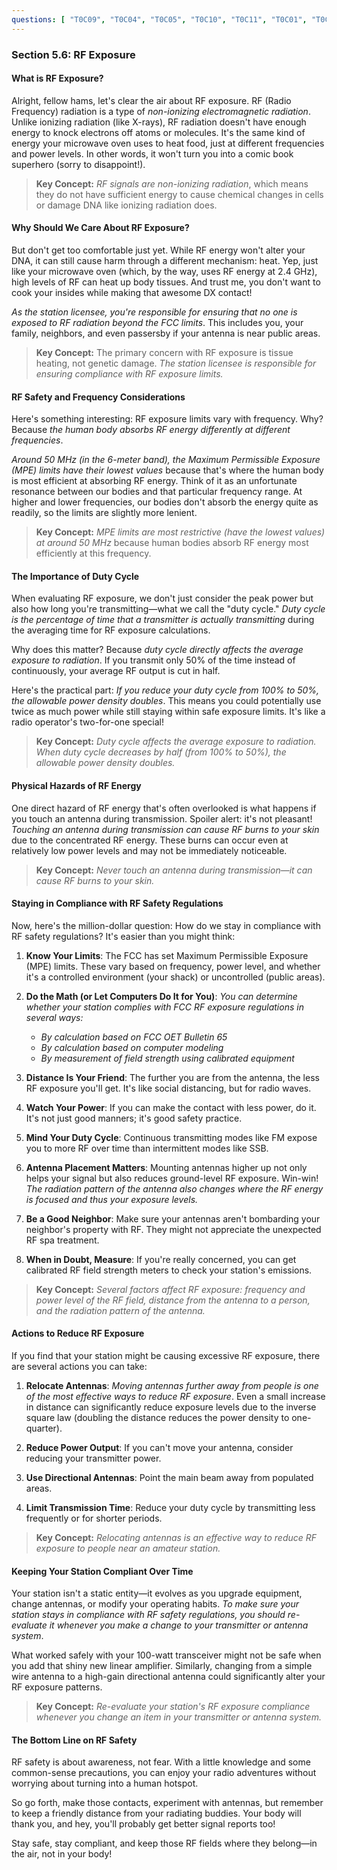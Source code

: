 ```yaml
---
questions: [ "T0C09", "T0C04", "T0C05", "T0C10", "T0C11", "T0C01", "T0C02", "T0C06", "T0C07", "T0C08", "T0C03", "T0C12", "T0C13" ]
---
```


### Section 5.6: RF Exposure

#### What is RF Exposure?

Alright, fellow hams, let's clear the air about RF exposure. RF (Radio Frequency) radiation is a type of *non-ionizing electromagnetic radiation*. Unlike ionizing radiation (like X-rays), RF radiation doesn't have enough energy to knock electrons off atoms or molecules. It's the same kind of energy your microwave oven uses to heat food, just at different frequencies and power levels. In other words, it won't turn you into a comic book superhero (sorry to disappoint!).

> **Key Concept:** *RF signals are non-ionizing radiation*, which means they do not have sufficient energy to cause chemical changes in cells or damage DNA like ionizing radiation does.

#### Why Should We Care About RF Exposure?

But don't get too comfortable just yet. While RF energy won't alter your DNA, it can still cause harm through a different mechanism: heat. Yep, just like your microwave oven (which, by the way, uses RF energy at 2.4 GHz), high levels of RF can heat up body tissues. And trust me, you don't want to cook your insides while making that awesome DX contact!

*As the station licensee, you're responsible for ensuring that no one is exposed to RF radiation beyond the FCC limits*. This includes you, your family, neighbors, and even passersby if your antenna is near public areas.

> **Key Concept:** The primary concern with RF exposure is tissue heating, not genetic damage. *The station licensee is responsible for ensuring compliance with RF exposure limits.*

#### RF Safety and Frequency Considerations

Here's something interesting: RF exposure limits vary with frequency. Why? Because *the human body absorbs RF energy differently at different frequencies*. 

*Around 50 MHz (in the 6-meter band), the Maximum Permissible Exposure (MPE) limits have their lowest values* because that's where the human body is most efficient at absorbing RF energy. Think of it as an unfortunate resonance between our bodies and that particular frequency range. At higher and lower frequencies, our bodies don't absorb the energy quite as readily, so the limits are slightly more lenient.

> **Key Concept:** *MPE limits are most restrictive (have the lowest values) at around 50 MHz* because human bodies absorb RF energy most efficiently at this frequency.

#### The Importance of Duty Cycle

When evaluating RF exposure, we don't just consider the peak power but also how long you're transmitting—what we call the "duty cycle." *Duty cycle is the percentage of time that a transmitter is actually transmitting* during the averaging time for RF exposure calculations.

Why does this matter? Because *duty cycle directly affects the average exposure to radiation*. If you transmit only 50% of the time instead of continuously, your average RF output is cut in half.

Here's the practical part: *If you reduce your duty cycle from 100% to 50%, the allowable power density doubles*. This means you could potentially use twice as much power while still staying within safe exposure limits. It's like a radio operator's two-for-one special!

> **Key Concept:** *Duty cycle affects the average exposure to radiation. When duty cycle decreases by half (from 100% to 50%), the allowable power density doubles.*

#### Physical Hazards of RF Energy

One direct hazard of RF energy that's often overlooked is what happens if you touch an antenna during transmission. Spoiler alert: it's not pleasant! *Touching an antenna during transmission can cause RF burns to your skin* due to the concentrated RF energy. These burns can occur even at relatively low power levels and may not be immediately noticeable.

> **Key Concept:** *Never touch an antenna during transmission—it can cause RF burns to your skin.*

#### Staying in Compliance with RF Safety Regulations

Now, here's the million-dollar question: How do we stay in compliance with RF safety regulations? It's easier than you might think:

1. **Know Your Limits**: The FCC has set Maximum Permissible Exposure (MPE) limits. These vary based on frequency, power level, and whether it's a controlled environment (your shack) or uncontrolled (public areas).

2. **Do the Math (or Let Computers Do It for You)**: *You can determine whether your station complies with FCC RF exposure regulations in several ways:*
   - *By calculation based on FCC OET Bulletin 65*
   - *By calculation based on computer modeling*
   - *By measurement of field strength using calibrated equipment*

3. **Distance Is Your Friend**: The further you are from the antenna, the less RF exposure you'll get. It's like social distancing, but for radio waves.

4. **Watch Your Power**: If you can make the contact with less power, do it. It's not just good manners; it's good safety practice.

5. **Mind Your Duty Cycle**: Continuous transmitting modes like FM expose you to more RF over time than intermittent modes like SSB.

6. **Antenna Placement Matters**: Mounting antennas higher up not only helps your signal but also reduces ground-level RF exposure. Win-win! *The radiation pattern of the antenna also changes where the RF energy is focused and thus your exposure levels.*

7. **Be a Good Neighbor**: Make sure your antennas aren't bombarding your neighbor's property with RF. They might not appreciate the unexpected RF spa treatment.

8. **When in Doubt, Measure**: If you're really concerned, you can get calibrated RF field strength meters to check your station's emissions.

> **Key Concept:** *Several factors affect RF exposure: frequency and power level of the RF field, distance from the antenna to a person, and the radiation pattern of the antenna.*

#### Actions to Reduce RF Exposure

If you find that your station might be causing excessive RF exposure, there are several actions you can take:

1. **Relocate Antennas**: *Moving antennas further away from people is one of the most effective ways to reduce RF exposure*. Even a small increase in distance can significantly reduce exposure levels due to the inverse square law (doubling the distance reduces the power density to one-quarter).

2. **Reduce Power Output**: If you can't move your antenna, consider reducing your transmitter power.

3. **Use Directional Antennas**: Point the main beam away from populated areas.

4. **Limit Transmission Time**: Reduce your duty cycle by transmitting less frequently or for shorter periods.

> **Key Concept:** *Relocating antennas is an effective way to reduce RF exposure to people near an amateur station.*

#### Keeping Your Station Compliant Over Time

Your station isn't a static entity—it evolves as you upgrade equipment, change antennas, or modify your operating habits. *To make sure your station stays in compliance with RF safety regulations, you should re-evaluate it whenever you make a change to your transmitter or antenna system*.

What worked safely with your 100-watt transceiver might not be safe when you add that shiny new linear amplifier. Similarly, changing from a simple wire antenna to a high-gain directional antenna could significantly alter your RF exposure patterns.

> **Key Concept:** *Re-evaluate your station's RF exposure compliance whenever you change an item in your transmitter or antenna system.*

#### The Bottom Line on RF Safety

RF safety is about awareness, not fear. With a little knowledge and some common-sense precautions, you can enjoy your radio adventures without worrying about turning into a human hotspot.

So go forth, make those contacts, experiment with antennas, but remember to keep a friendly distance from your radiating buddies. Your body will thank you, and hey, you'll probably get better signal reports too!

Stay safe, stay compliant, and keep those RF fields where they belong—in the air, not in your body!